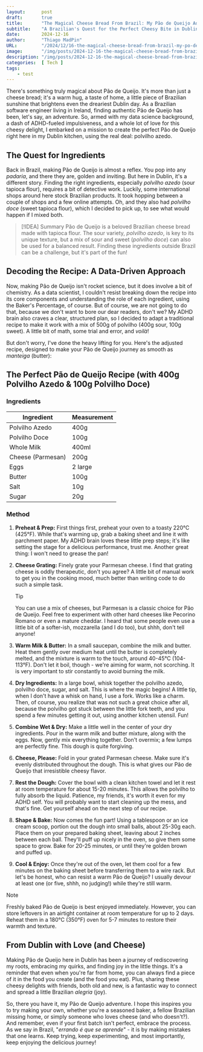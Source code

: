 ```yaml
---
layout:      post 
draft:       true
title:       "The Magical Cheese Bread From Brazil: My Pão de Queijo Adventure"
subtitle:    "A Brazilian's Quest for the Perfect Cheesy Bite in Dublin"
date:        2024-12-16
author:      "Thiago MadPin"
URL:         "/2024/12/16-the-magical-cheese-bread-from-brazil-my-po-de-queijo-adventure/"
image:       "/img/posts/2024-12-16-the-magical-cheese-bread-from-brazil-my-po-de-queijo-adventure.png"
description: "/img/posts/2024-12-16-the-magical-cheese-bread-from-brazil-my-po-de-queijo-adventure.jpg"
categories:  [ Tech ]
tags:
    - test
---
```


There's something truly magical about Pão de Queijo. It's more than just a cheese bread; it's a warm hug, a taste of home, a little piece of Brazilian sunshine that brightens even the dreariest Dublin day. As a Brazilian software engineer living in Ireland, finding authentic Pão de Queijo has been, let's say, an adventure. So, armed with my data science background, a dash of ADHD-fueled impulsiveness, and a whole lot of love for this cheesy delight, I embarked on a mission to create the perfect Pão de Queijo right here in my Dublin kitchen, using the real deal: polvilho azedo.

## The Quest for Ingredients

Back in Brazil, making Pão de Queijo is almost a reflex. You pop into any *padaria*, and there they are, golden and inviting. But here in Dublin, it's a different story. Finding the right ingredients, especially *polvilho azedo* (sour tapioca flour), requires a bit of detective work. Luckily, some international shops around here stock Brazilian products. It took hopping between a couple of shops and a few online attempts. Oh, and they also had *polvilho doce* (sweet tapioca flour), which I decided to pick up, to see what would happen if I mixed both.

> [!IDEA] Summary
> Pão de Queijo is a beloved Brazilian cheese bread made with tapioca flour. The sour variety, *polvilho azedo*, is key to its unique texture, but a mix of sour and sweet (*polvilho doce*) can also be used for a balanced result. Finding these ingredients outside Brazil can be a challenge, but it's part of the fun!

## Decoding the Recipe: A Data-Driven Approach

Now, making  Pão de Queijo isn't rocket science, but it does involve a bit of chemistry. As a data scientist, I couldn't resist breaking down the recipe into its core components and understanding the role of each ingredient, using the Baker's Percentage, of course. But of course, we are not going to do that, because we don't want to bore our dear readers, don't we? My ADHD brain also craves a clear, structured plan, so I decided to adapt a traditional recipe to make it work with a mix of 500g of polvilho (400g sour, 100g sweet). A little bit of math, some trial and error, and *voilà*!

But don't worry, I've done the heavy lifting for you. Here's the adjusted recipe, designed to make your Pão de Queijo journey as smooth as *manteiga* (butter):

## The Perfect Pão de Queijo Recipe (with 400g Polvilho Azedo & 100g Polvilho Doce)

### Ingredients

| Ingredient        | Measurement            |
| ----------------- | ---------------------- |
| Polvilho Azedo    | 400g                   |
| Polvilho Doce     | 100g                   |
| Whole Milk        | 400ml                  |
| Cheese (Parmesan) | 200g                  |
| Eggs              | 2 large               |
| Butter            | 100g                  |
| Salt              | 10g                    |
| Sugar             | 20g                    |

### Method

1. **Preheat & Prep:** First things first, preheat your oven to a toasty 220°C (425°F). While that's warming up, grab a baking sheet and line it with parchment paper. My ADHD brain loves these little prep steps; it's like setting the stage for a delicious performance, trust me. Another great thing: I won't need to grease the pan!

2. **Cheese Grating:** Finely grate your Parmesan cheese. I find that grating cheese is oddly therapeutic, don't you agree? A little bit of manual work to get you in the cooking mood, much better than writing code to do such a simple task.

    > [!TIP]
    > You can use a mix of cheeses, but Parmesan is a classic choice for Pão de Queijo. Feel free to experiment with other hard cheeses like Pecorino Romano or even a mature cheddar. I heard that some people even use a little bit of a softer-ish, mozzarella (and I do too), but shhh, don't tell anyone!

3. **Warm Milk & Butter:** In a small saucepan, combine the milk and butter. Heat them gently over medium heat until the butter is completely melted, and the mixture is warm to the touch, around 40-45°C (104-113°F). Don't let it boil, though - we're aiming for warm, not scorching. It is very important to stir constantly to avoid burning the milk.

4. **Dry Ingredients:** In a large bowl, whisk together the polvilho azedo, polvilho doce, sugar, and salt. This is where the magic begins! A little tip, when I don't have a whisk on hand, I use a fork. Works like a charm. Then, of course, you realize that was not such a great choice after all, because the polvilho got stuck between the little fork teeth, and you spend a few minutes getting it out, using another kitchen utensil. Fun!

5. **Combine Wet & Dry:** Make a little well in the center of your dry ingredients. Pour in the warm milk and butter mixture, along with the eggs. Now, gently mix everything together. Don't overmix; a few lumps are perfectly fine. This dough is quite forgiving.

6. **Cheese, Please:** Fold in your grated Parmesan cheese. Make sure it's evenly distributed throughout the dough. This is what gives our Pão de Queijo that irresistible cheesy flavor.

7. **Rest the Dough:** Cover the bowl with a clean kitchen towel and let it rest at room temperature for about 15-20 minutes. This allows the polvilho to fully absorb the liquid. Patience, my friends, it's worth it even for my ADHD self. You will probably want to start cleaning up the mess, and that's fine. Get yourself ahead on the next step of our recipe.

8. **Shape & Bake:** Now comes the fun part! Using a tablespoon or an ice cream scoop, portion out the dough into small balls, about 25-30g each. Place them on your prepared baking sheet, leaving about 2 inches between each ball. They'll puff up nicely in the oven, so give them some space to grow. Bake for 20-25 minutes, or until they're golden brown and puffed up.

9. **Cool & Enjoy:** Once they're out of the oven, let them cool for a few minutes on the baking sheet before transferring them to a wire rack. But let's be honest, who can resist a warm Pão de Queijo? I usually devour at least one (or five, shhh, no judging!) while they're still warm.

> [!NOTE]
> Freshly baked Pão de Queijo is best enjoyed immediately. However, you can store leftovers in an airtight container at room temperature for up to 2 days. Reheat them in a 180°C (350°F) oven for 5-7 minutes to restore their warmth and texture.

## From Dublin with Love (and Cheese)

Making Pão de Queijo here in Dublin has been a journey of rediscovering my roots, embracing my quirks, and finding joy in the little things. It's a reminder that even when you're far from home, you can always find a piece of it in the food you create (and the food you eat). Plus, sharing these cheesy delights with friends, both old and new, is a fantastic way to connect and spread a little Brazilian *alegria* (joy).

So, there you have it, my Pão de Queijo adventure. I hope this inspires you to try making your own, whether you're a seasoned baker, a fellow Brazilian missing home, or simply someone who loves cheese (and who doesn't?). And remember, even if your first batch isn't perfect, embrace the process.
As we say in Brazil, "*errando é que se aprende*" - it is by making mistakes that one learns. Keep trying, keep experimenting, and most importantly, keep enjoying the delicious journey!

